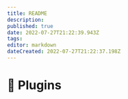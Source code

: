 ```yaml
---
title: README
description: 
published: true
date: 2022-07-27T21:22:39.943Z
tags: 
editor: markdown
dateCreated: 2022-07-27T21:22:37.198Z
---
```


# 🔌 Plugins

